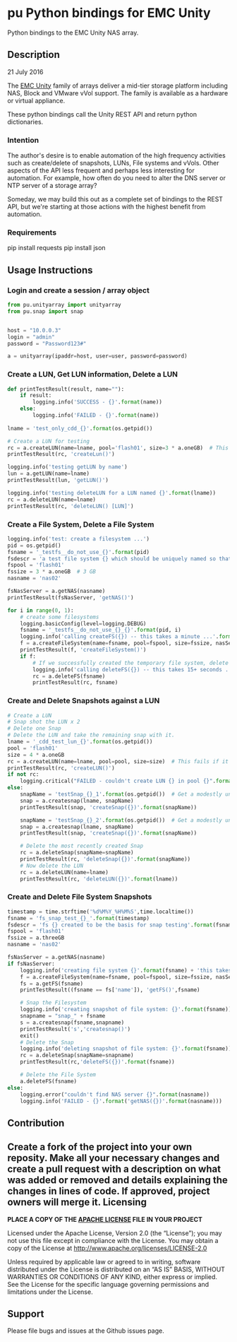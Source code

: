 # pu  Python bindings for EMC Unity
Python bindings to the EMC Unity NAS array.

## Description
21 July 2016

The [EMC Unity](https://www.emc.com/en-us/storage/unity.htm#tab2=0&tab3=0&collapse=) 
family of arrays deliver a mid-tier storage platform 
including NAS, Block and VMware vVol support.  The family is available 
as a hardware or virtual appliance.

These python bindings call the Unity REST API and return python dictionaries.

### Intention
The author's desire is to enable automation of the high frequency activities
such as create/delete of snapshots, LUNs, File systems and vVols. 
Other aspects of the API less frequent and perhaps less interesting for automation.
For example, how often do you need to alter the DNS server or NTP server of a storage array?

Someday, we may build this out as a complete set of bindings to the REST API, but we're starting at those actions with the highest benefit from automation.
  
### Requirements
pip install requests
pip install json


## Usage Instructions

### Login and create a session / array object

```python
from pu.unityarray import unityarray
from pu.snap import snap


host = "10.0.0.3"
login = "admin"
password = "Password123#"

a = unityarray(ipaddr=host, user=user, password=password)


```

### Create a LUN, Get LUN information, Delete a LUN

```python     
def printTestResult(result, name=""):
    if result:
        logging.info('SUCCESS - {}'.format(name))
    else:
        logging.info('FAILED - {}'.format(name))
       
lname = 'test_only_cdd_{}'.format(os.getpid())

# Create a LUN for testing
rc = a.createLUN(name=lname, pool='flash01', size=3 * a.oneGB)  # This fails if it already exists.
printTestResult(rc, 'createLun()')

logging.info('testing getLUN by name')
lun = a.getLUN(name=lname)
printTestResult(lun, 'getLUN()')

logging.info('testing deleteLUN for a LUN named {}'.format(lname))
rc = a.deleteLUN(name=lname)
printTestResult(rc, 'deleteLUN() [LUN]')
```

### Create a File System, Delete a File System
```python
logging.info('test: create a filesystem ...')
pid = os.getpid()
fsname = '_testfs__do_not_use_{}'.format(pid)
fsdescr = 'a test file system {} which should be uniquely named so that we can delete it at will'.format(pid)
fspool = 'flash01'
fssize = 3 * a.oneGB  # 3 GB
nasname = 'nas02'

fsNasServer = a.getNAS(nasname)
printTestResult(fsNasServer, 'getNAS()')

for i in range(0, 1):
    # create some filesystems
    logging.basicConfig(level=logging.DEBUG)
    fsname = '_testfs__do_not_use_{}_{}'.format(pid, i)
    logging.info('calling createFS({}) -- this takes a minute ...'.format(fsname))
    f = a.createFileSystem(name=fsname, pool=fspool, size=fssize, nasServer=fsNasServer, description=fsdescr)
    printTestResult(f, 'createFileSystem()')
    if f:
        # If we successfully created the temporary file system, delete it.
        logging.info('calling deleteFS({}) -- this takes 15+ seconds ...'.format(fsname))
        rc = a.deleteFS(fsname)
        printTestResult(rc, fsname)
```


### Create and Delete Snapshots against a LUN
```python
# Create a LUN
# Snap shot the LUN x 2
# Delete one Snap
# Delete the LUN and take the remaining snap with it.
lname = '_cdd_test_lun_{}'.format(os.getpid())
pool = 'flash01'
size = 4 * a.oneGB
rc = a.createLUN(name=lname, pool=pool, size=size)  # This fails if it already exists.
printTestResult(rc, 'createLUN()')
if not rc:
    logging.critical("FAILED - couldn't create LUN {} in pool {}".format(lname, pool))
else:
    snapName = 'testSnap_{}_1'.format(os.getpid())  # Get a modestly unique snap Name
    snap = a.createsnap(lname, snapName)
    printTestResult(snap, 'createSnap({})'.format(snapName))

    snapName = 'testSnap_{}_2'.format(os.getpid())  # Get a modestly unique snap Name
    snap = a.createsnap(lname, snapName)
    printTestResult(snap, 'createSnap({})'.format(snapName))

    # Delete the most recently created Snap
    rc = a.deleteSnap(snapName=snapName)
    printTestResult(rc, 'deleteSnap({})'.format(snapName))
    # Now delete the LUN
    rc = a.deleteLUN(name=lname)
    printTestResult(rc, 'deleteLUN({})'.format(lname))
```

### Create and Delete File System Snapshots
```python
timestamp = time.strftime('%d%M%Y_%H%M%S',time.localtime())
fsname = 'fs_snap_test_{}_'.format(timestamp)
fsdescr = 'fs {} created to be the basis for snap testing'.format(fsname)
fspool = 'flash01'
fssize = a.threeGB
nasname = 'nas02'

fsNasServer = a.getNAS(nasname)
if fsNasServer:
    logging.info('creating file system {}'.format(fsname) + 'this takes about 60 seconds ...')
    f = a.createFileSystem(name=fsname, pool=fspool, size=fssize, nasServer=fsNasServer, description=fsdescr)
    fs = a.getFS(fsname)
    printTestResult((fsname == fs['name']), 'getFS()',fsname)

    # Snap the Filesystem
    logging.info('creating snapshot of file system: {}'.format(fsname))
    snapname = "snap_" + fsname
    s = a.createsnap(fsname,snapname)
    printTestResult('s','createsnap()')
    exit()
    # Delete the Snap
    logging.info('deleting snapshot of file system: {}'.format(fsname))
    rc = a.deleteSnap(snapName=snapname)
    printTestResult(rc,'deleteFS({})'.format(fsname))

    # Delete the File System
    a.deleteFS(fsname)
else:
    logging.error("couldn't find NAS server {}".format(nasname))
    logging.info('FAILED - {}'.format('getNAS({})'.format(nasname)))
```

## Contribution
Create a fork of the project into your own reposity. Make all your necessary changes and create a pull request with a description on what was added or removed and details explaining the changes in lines of code. If approved, project owners will merge it.
Licensing
---------
**PLACE A COPY OF THE [APACHE LICENSE](http://emccode.github.io/sampledocs/LICENSE "LICENSE") FILE IN YOUR PROJECT**

Licensed under the Apache License, Version 2.0 (the “License”); you may not use this file except in compliance with the License. You may obtain a copy of the License at <http://www.apache.org/licenses/LICENSE-2.0>

Unless required by applicable law or agreed to in writing, software distributed under the License is distributed on an “AS IS” BASIS, WITHOUT WARRANTIES OR CONDITIONS OF ANY KIND, either express or implied. See the License for the specific language governing permissions and limitations under the License.


Support
-------
Please file bugs and issues at the Github issues page.